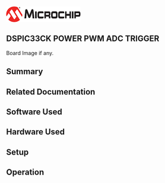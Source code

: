 ![image](images/microchip.jpg) 

## DSPIC33CK POWER PWM ADC TRIGGER

Board Image if any.

## Summary


## Related Documentation


## Software Used 


## Hardware Used


## Setup


## Operation



